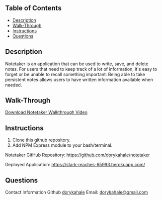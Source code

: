 ## Table of Contents
  * [Description](#Description)
  * [Walk-Through](#Walk-Through)
  * [Instructions](#Instructions)
  * [Questions](#Questions)

## Description
Notetaker is an application that can be used to write, save, and delete notes. For users that need to keep track of a lot of information, it's easy to forget or be unable to recall something important. Being able to take persistent notes allows users to have written information available when needed.

## Walk-Through
[Download Notetaker Walkthrough Video](assets/notetaker.mov)

## Instructions
1. Clone this github repository.
2. Add NPM Express module to your bash/terminal.

Notetaker GitHub Repository: 
https://github.com/dorykahale/notetaker

Deployed Application: https://stark-reaches-65993.herokuapp.com/

  ## Questions
  Contact Information
  Github [dorykahale](https://github.com/dorykahale)
  Email: dorykahale@gmail.com
